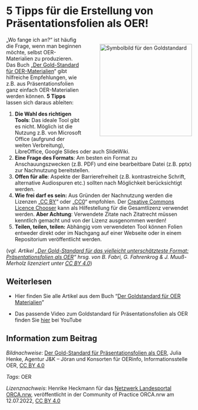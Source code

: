 # 5 Tipps für die Erstellung von Präsentationsfolien als OER!

<img src="https://github.com/lindahalm-hsbi/infOERmiert/assets/149467048/9687140c-b7dc-4b17-a38a-81e0d4db0896" style="float: right; margin: 20px 0px 20px 50px" alt="Symbolbild für den Goldstandard" title="Symbolbild für den Goldstandard" width="250px"/> 

„Wo fange ich an?“ ist häufig die Frage, wenn man beginnen möchte, selbst OER-Materialien zu produzieren. Das Buch „[Der Gold-Standard für OER-Materialien](https://open-educational-resources.de/goldstandard-folien/)“ gibt hilfreiche Empfehlungen, wie z.B. aus Präsentationsfolien ganz einfach OER-Materialien werden können. **5 Tipps** lassen sich daraus ableiten:

1. **Die Wahl des richtigen Tools**: Das ideale Tool gibt es nicht. Möglich ist die Nutzung z.B. von Microsoft Office (aufgrund der weiten Verbreitung), LibreOffice, Google Slides oder auch SlideWiki.
2. **Eine Frage des Formats**: Am besten ein Format zu Anschauungszwecken (z.B. PDF) und eine bearbeitbare Datei (z.B. pptx) zur Nachnutzung bereitstellen.
3. **Offen für alle**: Aspekte der Barrierefreiheit (z.B. kontrastreiche Schrift, alternative Audiospuren etc.) sollten nach Möglichkeit berücksichtigt werden.
4. **Wie frei darf es sein:** Aus Gründen der Nachnutzung werden die Lizenzen „[CC BY](https://creativecommons.org/licenses/by/4.0/deed.de)“ oder „[CC0](https://creativecommons.org/publicdomain/zero/1.0/deed.de)“ empfohlen. Der [Creative Commons Licence Chooser](https://creativecommons.org/choose/?lang=de) kann als Hilfestellung für die Gesamtlizenz verwendet werden. **Aber Achtung**: Verwendete Zitate nach Zitatrecht müssen kenntlich gemacht und von der Lizenz ausgenommen werden!
5. **Teilen, teilen, teilen:** Abhängig vom verwendeten Tool können Folien entweder direkt oder im Nachgang auf einer Webseite oder in einem Repositorium veröffentlicht werden.

(*vgl. Artikel „[Der Gold-Standard für das vielleicht unterschätzteste Format: Präsentationsfolien als OER](https://open-educational-resources.de/goldstandard-folien/)“ hrsg. von B. Fabri, G. Fahrenkrog & J. Muuß-Merholz lizenziert unter [CC BY 4.0](http://creativecommons.org/licenses/by/4.0/)*)

## Weiterlesen

- Hier finden Sie alle Artikel aus dem Buch “[Der Goldstandard für OER Materialien](https://open-educational-resources.de/gold-standard-buch-artikel/)”

- Das passende Video zum Goldstandard für Präsentationsfolien als OER finden Sie [hier](https://www.youtube.com/watch?v=1b_PxvOaDFU) bei YouTube

## Information zum Beitrag

*Bildnachweise*: [Der Gold-Standard für Präsentationsfolien als OER](https://www.oercamp.de/2021/03/23/der-gold-standard-fuer-oer-grafiken-zum-download/), Julia Henke, Agentur J&K – Jöran und Konsorten für OERinfo, Informationsstelle OER, [CC BY 4.0](https://creativecommons.org/licenses/by/4.0/legalcode)

*Tags*: OER

*Lizenznachweis*: Henrike Heckmann für das <a href="http://www.orca.nrw/ueber-uns/netzwerk" target="_blank">Netzwerk Landesportal ORCA.nrw</a>, veröffentlicht in der Community of Practice ORCA.nrw am 12.07.2022, <a href="https://creativecommons.org/licenses/by/4.0/" target="_blank">CC BY 4.0</a>
